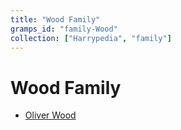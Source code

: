 ```yaml
---
title: "Wood Family"
gramps_id: "family-Wood"
collection: ["Harrypedia", "family"]
---
```


# Wood Family

- [Oliver Wood](/Harrypedia/people/Wood/Oliver/)
